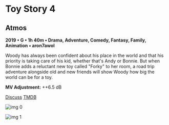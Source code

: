# Toy Story 4

## Atmos

**2019 • G • 1h 40m • Drama, Adventure, Comedy, Fantasy, Family, Animation • aron7awol**

Woody has always been confident about his place in the world and that his priority is taking care of his kid, whether that's Andy or Bonnie. But when Bonnie adds a reluctant new toy called "Forky" to her room, a road trip adventure alongside old and new friends will show Woody how big the world can be for a toy.

**MV Adjustment:** ++6.5 dB

[Discuss](https://www.avsforum.com/threads/bass-eq-for-filtered-movies.2995212/post-58614278)  [TMDB](301528)

![img 0](https://i.imgur.com/97Z4NqX.jpg)

![img 1](https://i.imgur.com/5N2D7Bn.png)

